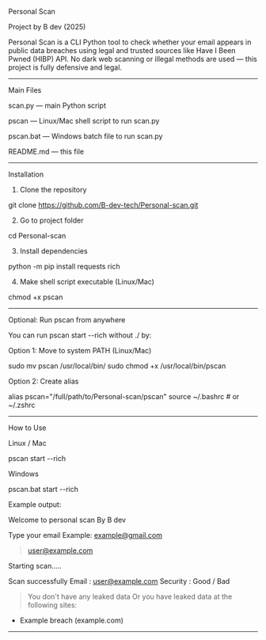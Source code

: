Personal Scan

Project by B dev (2025)

Personal Scan is a CLI Python tool to check whether your email appears in public data breaches using legal and trusted sources like Have I Been Pwned (HIBP) API.
No dark web scanning or illegal methods are used — this project is fully defensive and legal.


---

Main Files

scan.py — main Python script

pscan — Linux/Mac shell script to run scan.py

pscan.bat — Windows batch file to run scan.py

README.md — this file



---

Installation

1. Clone the repository



git clone https://github.com/B-dev-tech/Personal-scan.git

2. Go to project folder



cd Personal-scan

3. Install dependencies



python -m pip install requests rich

4. Make shell script executable (Linux/Mac)



chmod +x pscan


---

Optional: Run pscan from anywhere

You can run pscan start --rich without ./ by:

Option 1: Move to system PATH (Linux/Mac)

sudo mv pscan /usr/local/bin/
sudo chmod +x /usr/local/bin/pscan

Option 2: Create alias

alias pscan="/full/path/to/Personal-scan/pscan"
source ~/.bashrc  # or ~/.zshrc


---

How to Use

Linux / Mac

pscan start --rich

Windows

pscan.bat start --rich

Example output:

Welcome to personal scan
By B dev

Type your email
Example: example@gmail.com
> user@example.com

Starting scan.....

Scan successfully
Email : user@example.com
Security : Good / Bad
> You don't have any leaked data
> Or you have leaked data at the following sites:
  - Example breach (example.com)


---
